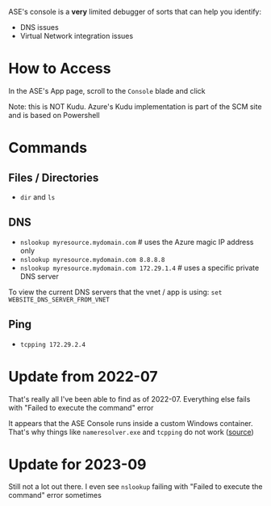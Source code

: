 ASE's console is a **very** limited debugger of sorts that can help you identify:
- DNS issues
- Virtual Network integration issues

# How to Access

In the ASE's App page, scroll to the `Console` blade and click

Note: this is NOT Kudu. Azure's Kudu implementation is part of the SCM site and is based on Powershell

# Commands

## Files / Directories

- `dir` and `ls`

## DNS

- `nslookup myresource.mydomain.com` # uses the Azure magic IP address only
- `nslookup myresource.mydomain.com 8.8.8.8`
- `nslookup myresource.mydomain.com 172.29.1.4` # uses a specific private DNS server

To view the current DNS servers that the vnet / app is using: `set WEBSITE_DNS_SERVER_FROM_VNET`

## Ping
- `tcpping 172.29.2.4`

# Update from 2022-07

That's really all I've been able to find as of 2022-07. Everything else fails with "Failed to execute the command" error

It appears that the ASE Console runs inside a custom Windows container. That's why things like `nameresolver.exe` and `tcpping` do not work ([source](https://docs.microsoft.com/en-us/azure/app-service/overview-vnet-integration#troubleshooting))

# Update for 2023-09

Still not a lot out there. I even see `nslookup` failing with "Failed to execute the command" error sometimes

